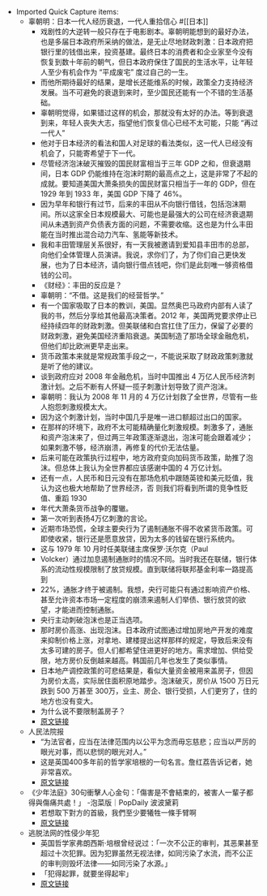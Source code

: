 - Imported Quick Capture items:
    - 辜朝明：日本一代人经历衰退，一代人重拾信心  #[[日本]]
        - 戏剧性的大逆转一般只存在于电影剧本。辜朝明能想到的最好办法，也是多届日本政府所采纳的做法，是无止尽地财政刺激：日本政府把银行里的钱借出来，投资基建。最终日本的消费者和企业家至今没有恢复到数十年前的朝气，但日本政府保住了国民的生活水平，让年轻人至少有机会作为 “平成废宅” 度过自己的一生。
        - 而他所期待最好的结果，是增长还能维系的时候，政策全力支持经济发展。当不可避免的衰退到来时，至少国民还能有一个不错的生活基础。
        - 辜朝明觉得，如果错过这样的机会，那就没有太好的办法。等到衰退到来，年轻人丧失大志，指望他们恢复信心已经不太可能，只能 “再过一代人”
        - 他对于日本经济的看法和国人对足球的看法类似，这一代人已经没有机会了，只能寄希望于下一代。
        - 尽管经济泡沫破灭摧毁的国民财富相当于三年 GDP 之和，但衰退期间，日本 GDP 仍能维持在泡沫时期的最高点之上，这是非常了不起的成就。要知道美国大萧条损失的国民财富只相当于一年的 GDP，但在 1929 年到 1933 年，美国 GDP 下降了 46%。
        - 因为早年和银行有过节，后来的丰田从不向银行借钱，包括泡沫期间。所以这家全日本规模最大、可能也是最强大的公司在经济衰退期间从未遇到资产负债表方面的问题，不需要收缩。这也是为什么丰田能在当时推出混合动力汽车、氢能等新技术。
        - 我和丰田管理层关系很好，有一天我被邀请到爱知县丰田市的总部，向他们全体管理人员演讲。我说，求你们了，为了你们自己更快发展，也为了日本经济，请向银行借点钱吧，你们是此刻唯一够资格借钱的公司。
        - 《财经》：丰田的反应是？
        - 辜朝明：“不借。这是我们的经营哲学。”
        - 有一个国家吸取了日本的教训，美国。显然奥巴马政府内部有人读了我的书，然后分享给其他最高决策者。2012 年，美国两党要求停止已经持续四年的财政刺激。但美联储和白宫扛住了压力，保留了必要的财政刺激，避免美国经济重陷衰退。美国制造了那场全球金融危机，但他们却比欧洲更早走出来。
        - 货币政策本来就是常规政策手段之一，不能说采取了财政政策刺激就是听了他的建议。
        - 谈到政府应对 2008 年金融危机，当时中国推出 4 万亿人民币经济刺激计划。之后不断有人怀疑一揽子刺激计划导致了资产泡沫。
        - 辜朝明：我认为 2008 年 11 月的 4 万亿计划救了全世界，尽管有一些人抱怨刺激规模太大。
        - 因为这个刺激计划，当时中国几乎是唯一进口额超过出口的国家。
        - 在那样的环境下，政府不太可能精确量化刺激规模。刺激多了，通胀和资产泡沫来了，但过两三年政策逐渐退出，泡沫可能会跟着减少；如果刺激不够，经济崩溃，再修复的代价无法估量。
        - 后来可能在政策执行过程中，地方政府变向加码货币政策，助推了泡沫。但总体上我认为全世界都应该感谢中国的 4 万亿计划。
        - 还有一点，人民币和日元没有在那场危机中跟随英镑和美元贬值，我认为这也极大地帮助了世界经济，否 则我们将看到所谓的竞争性贬值、重蹈 1930
        - 年代大萧条货币战争的覆辙。
        - 第一次听到表扬4万亿刺激的言论。
        - 近期市场恐慌，全球主要央行为了遏制通胀不得不收紧货币政策。可即使收紧，银行还是愿意放贷，因为太多的钱留在银行系统内。
        - 这与 1979 年 10 月时任美联储主席保罗·沃尔克（Paul
        - Volcker）通过加息遏制通胀时的情况不同。当时我还在联储，银行体系的流动性规模限制了放贷规模。直到联储将联邦基金利率一路提高到
        - 22%，通胀才终于被遏制。我想，央行可能只有通过影响资产价格、甚至允许资本市场一定程度的崩溃来遏制人们举债、银行放贷的欲望，才能进而控制通胀。
        - 央行主动刺破泡沫也是正当选项。
        - 那时房价高涨、出现泡沫。日本政府试图通过增加房地产开发的难度来抑制价格上涨，对拿地、建楼提出这样那样的规定，导致后来没有太多可建的房子。但人们都希望住进更好的地方。需求增加、供给受限，地方房价反倒越来越高。韩国前几年也发生了类似事情。
        - 日本地产调控政策的可悲结果是，看似大量资金被用来盖房子，但因为房价太高，实际居住面积原地踏步。泡沫破灭，房价从 1500 万日元跌到 500 万甚至 300万，业主、房企、银行受损，人们更穷了，住的地方也没有变大。
        - 为什么说不要限制盖房子？
        - [原文链接](https://finance.sina.cn/china/gjcj/2022-07-20/detail-imizirav4675433.d.html)
    - 人民法院报
        - “为法官者，应当在法律范围内以公平为念而毋忘慈悲；应当以严厉的眼光对事，而以悲悯的眼光对人。”
        - 这是英国400多年前的哲学家培根的一句名言。詹红荔告诉记者，她非常喜欢。
        - [原文链接](http://www.rmfyb.com/paper/html/2011-11/08/content_35673.htm?div=-1)
    - 《少年法庭》30句衝擊人心金句：「傷害是不會結束的，被害人一輩子都得與傷痛共處！」 -泡菜版｜PopDaily 波波黛莉
        - 若想取下對方的首級，我們至少要犧牲一條手臂啊
        - [原文链接](https://www.popdaily.com.tw/forum/korea/1237051)
    - 逃脱法网的性侵少年犯
        - 英国哲学家弗朗西斯·培根曾经说过：「一次不公正的审判，其恶果甚至超过十次犯罪。因为犯罪虽然无视法律，如同污染了水流，而不公正的审判则毁坏法律——如同污染了水源。」
        - 「犯得起罪，就要坐得起牢」
        - [原文链接](https://k.sina.cn/article_6134310030_16da2248e02700swcl.html)
